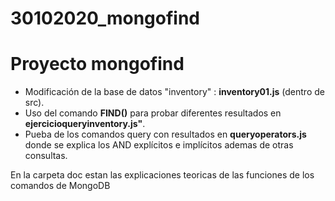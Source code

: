 # 30102020_mongofind

# Proyecto mongofind

* Modificación de la base de datos "inventory" : **inventory01.js** (dentro de src).
* Uso del comando **FIND()** para probar diferentes resultados en **ejercicioqueryinventory.js"**.
* Pueba de los comandos query con resultados en **queryoperators.js** donde se explica los AND explícitos e implícitos ademas de otras consultas.

En la carpeta doc estan las explicaciones teoricas de las funciones de los comandos de MongoDB

